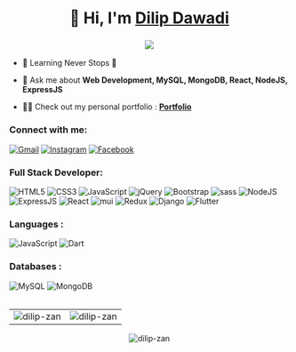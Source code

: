 <h1 align="center">👋 Hi, I'm <a href="https://www.linkedin.com/in/dilip-dawadi-0ab68722b/" target="_blank"> Dilip Dawadi </a></h1>
<h3 align="center"> <img src="https://readme-typing-svg.herokuapp.com?color=0357F7&lines=Full+Stack+Developer+%3A)" /> </h3>

- 🌱 Learning Never Stops 🚀

- 💬 Ask me about **Web Development, MySQL, MongoDB, React, NodeJS, ExpressJS**

- 👨‍💻 Check out my personal portfolio : **<a href="#" target="_blank">Portfolio</a>**

<h3 align="left">Connect with me:</h3>
<div align="left">
  <a href="https://www.linkedin.com/in/dilip-dawadi-0ab68722b/img alt="LinkedIn" src="https://img.shields.io/badge/linkedin-%230077B5.svg?style=for-the-badge&logo=linkedin&logoColor=white"/></a>
  <a href="mailto:zanzerdawadi123@gmail.com"><img alt="Gmail" src="https://img.shields.io/badge/Gmail-D14836?style=for-the-badge&logo=gmail&logoColor=white"/></a>
   <a href="https://www.instagram.com/mern_mastery/"><img alt="Instagram" src="https://img.shields.io/badge/Instagram-E4405F?style=for-the-badge&logo=instagram&logoColor=white"/></a>
   <a href="https://www.facebook.com/dilip.dawadi.7"><img alt="Facebook" src="https://img.shields.io/badge/Facebook-1877F2?style=for-the-badge&logo=facebook&logoColor=white"/></a>
</div>

<h3 align="left">Full Stack Developer:</h3>
<div align="left">
<img alt="HTML5" src="https://img.shields.io/badge/html5-%23E34F26.svg?style=for-the-badge&logo=html5&logoColor=white"/>
<img alt="CSS3" src="https://img.shields.io/badge/css3-%231572B6.svg?style=for-the-badge&logo=css3&logoColor=white"/> 
<img alt="JavaScript" src="https://img.shields.io/badge/javascript-%23323330.svg?style=for-the-badge&logo=javascript&logoColor=%23F7DF1E"/> 
<img alt="jQuery" src="https://img.shields.io/badge/jquery-%230769AD.svg?style=for-the-badge&logo=jquery&logoColor=white"/> 
<img alt="Bootstrap" src="https://img.shields.io/badge/bootstrap-%23563D7C.svg?style=for-the-badge&logo=bootstrap&logoColor=white"/>
<img alt="sass" src="https://img.shields.io/badge/Sass-CC6699?style=for-the-badge&logo=sass&logoColor=white"/>
<img alt="NodeJS" src="https://img.shields.io/badge/node.js-%2343853D.svg?style=for-the-badge&logo=node-dot-js&logoColor=white"/>
<br>
<img alt="ExpressJS" src="https://img.shields.io/badge/Express.js-000000?style=for-the-badge&logo=express&logoColor=white"/>
<img alt="React" src="https://img.shields.io/badge/react-%2320232a.svg?style=for-the-badge&logo=react&logoColor=%2361DAFB"/>
<img alt="mui" src="https://img.shields.io/badge/Material%20UI-007FFF?style=for-the-badge&logo=mui&logoColor=white"/>
<img alt="Redux" src="https://img.shields.io/badge/Redux-593D88?style=for-the-badge&logo=redux&logoColor=white"/>
<img alt="Django" src="https://img.shields.io/badge/django-0C4B33?style=for-the-badge&logo=django&logoColor=white"/>
<img alt="Flutter" src="https://img.shields.io/badge/flutter-075b9a?style=for-the-badge&logo=flutter&logoColor=white"/>
</div>

<h3 align="left">Languages :</h3>
<div align="left">
  <img alt="JavaScript" src="https://img.shields.io/badge/javascript-%23323330.svg?style=for-the-badge&logo=javascript&logoColor=%23F7DF1E"/> 
  <img alt="Dart" src="https://img.shields.io/badge/dart-1b87c9?style=for-the-badge&logo=dart&logoColor=white"/>
</div>

<h3 align="left">Databases :</h3>
<div align="left">
  <img alt="MySQL" src="https://img.shields.io/badge/mysql-3E6E93?style=for-the-badge&logo=mysql&logoColor=white"/>
  <img alt="MongoDB" src ="https://img.shields.io/badge/MongoDB-4EA94B?style=for-the-badge&logo=mongodb&logoColor=white"/>
</div>

<br/>
<table>
  <tr>
    <td><img src="https://github-readme-stats.vercel.app/api?username=dilip-zan&show_icons=true&theme=dark&locale=en" alt="dilip-zan" /></td>
    <td><img src="https://github-readme-stats.vercel.app/api/top-langs?username=dilip-zan&show_icons=true&theme=dark&locale=en&layout=compact" alt="dilip-zan" /></td>
  </tr>
</table>

<div align="center">
<p><img align="center" src="https://github-readme-streak-stats.herokuapp.com/?user=dilip-zan&theme=dark" alt="dilip-zan" /></p>
  </div>
